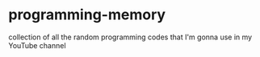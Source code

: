 # programming-memory
collection of all the random programming codes that I'm gonna use in my YouTube channel
